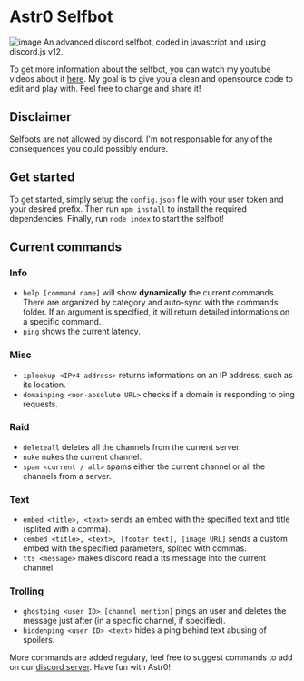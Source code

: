 # Astr0 Selfbot
![image](https://i.imgur.com/3vYbKvz.png)
An advanced discord selfbot, coded in javascript and using discord.js v12.

To get more information about the selfbot, you can watch my youtube videos about it [here](https://www.youtube.com/watch?v=enbUmfm4eEk&list=PL4mZEnmzNtg-jW9Tt6kGf0ql_QATTxFwO).
My goal is to give you a clean and opensource code to edit and play with. Feel free to change and share it!

## Disclaimer
Selfbots are not allowed by discord. I'm not responsable for any of the consequences you could possibly endure.

## Get started
To get started, simply setup the `config.json` file with your user token and your desired prefix. Then run `npm install` to install the required dependencies. Finally, run `node index` to start the selfbot!

## Current commands
### Info
- `help [command name]` will show **dynamically** the current commands. There are organized by category and auto-sync with the commands folder. If an argument is specified, it will return detailed informations on a specific command.
- `ping` shows the current latency.

### Misc
- `iplookup <IPv4 address>` returns informations on an IP address, such as its location.
- `domainping <non-absolute URL>` checks if a domain is responding to ping requests.

### Raid
- `deleteall` deletes all the channels from the current server.
- `nuke` nukes the current channel.
- `spam <current / all>` spams either the current channel or all the channels from a server.

### Text
- `embed <title>, <text>` sends an embed with the specified text and title (splited with a comma).
- `cembed <title>, <text>, [footer text], [image URL]` sends a custom embed with the specified parameters, splited with commas.
- `tts <message>` makes discord read a tts message into the current channel.

### Trolling
- `ghostping <user ID> [channel mention]` pings an user and deletes the message just after (in a specific channel, if specified).
- `hiddenping <user ID> <text>` hides a ping behind text abusing of spoilers.

More commands are added regulary, feel free to suggest commands to add on our [discord server](https://discord.gg/DXGH2NCKg6). Have fun with Astr0!
